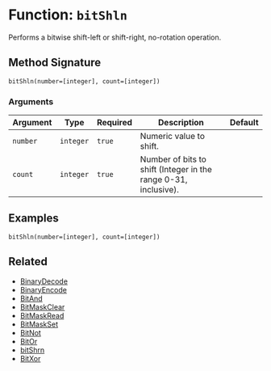 [comment]: # (Note: This documentation is generated dynamically in the build process.  To modify the contents, change the javadoc on the _invoke method of the BIF class)

# Function: `bitShln`

Performs a bitwise shift-left or shift-right, no-rotation operation.

## Method Signature
```
bitShln(number=[integer], count=[integer])
```
### Arguments

| Argument | Type | Required | Description | Default |
|----------|------|----------|-------------|---------|
| `number` | `integer` | `true` | Numeric value to shift. |  |
| `count` | `integer` | `true` | Number of bits to shift (Integer in the range 0-31, inclusive). |  |

## Examples

```
bitShln(number=[integer], count=[integer])
```

## Related
  * [BinaryDecode](BinaryDecode.md)
  * [BinaryEncode](BinaryEncode.md)
  * [BitAnd](BitAnd.md)
  * [BitMaskClear](BitMaskClear.md)
  * [BitMaskRead](BitMaskRead.md)
  * [BitMaskSet](BitMaskSet.md)
  * [BitNot](BitNot.md)
  * [BitOr](BitOr.md)
  * [bitShrn](bitShrn.md)
  * [BitXor](BitXor.md)
